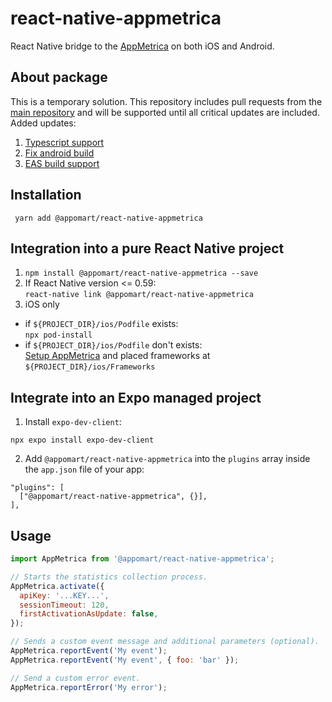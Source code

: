 # react-native-appmetrica
React Native bridge to the [AppMetrica](https://appmetrica.yandex.com/) on both iOS and Android.

## About package
This is a temporary solution. This repository includes pull requests from the [main repository](https://github.com/yandexmobile/react-native-appmetrica) and will be supported until all critical updates are included. Added updates:
1. [Typescript support](https://github.com/yandexmobile/react-native-appmetrica/pull/46)
2. [Fix android build](https://github.com/yandexmobile/react-native-appmetrica/pull/62)
3. [EAS build support](https://github.com/yandexmobile/react-native-appmetrica/pull/65)

## Installation

 ```shell
  yarn add @appomart/react-native-appmetrica
 ```
## Integration into a pure React Native project

1. `npm install @appomart/react-native-appmetrica --save`
2. If React Native version <= 0.59: \
  `react-native link @appomart/react-native-appmetrica`
3. iOS only
  * if `${PROJECT_DIR}/ios/Podfile` exists: \
  `npx pod-install`
  * if `${PROJECT_DIR}/ios/Podfile` don't exists: \
  [Setup AppMetrica](https://appmetrica.yandex.com/docs/mobile-sdk-dg/tasks/ios-quickstart.html) and placed frameworks at `${PROJECT_DIR}/ios/Frameworks`

## Integrate into an Expo managed project

 1. Install `expo-dev-client`:

 ```shell
 npx expo install expo-dev-client
 ```

 2. Add `@appomart/react-native-appmetrica` into the `plugins` array inside the `app.json` file of your app:

 ```shell
 "plugins": [
   ["@appomart/react-native-appmetrica", {}],
 ],
 ```

## Usage

```js
import AppMetrica from '@appomart/react-native-appmetrica';

// Starts the statistics collection process.
AppMetrica.activate({
  apiKey: '...KEY...',
  sessionTimeout: 120,
  firstActivationAsUpdate: false,
});

// Sends a custom event message and additional parameters (optional).
AppMetrica.reportEvent('My event');
AppMetrica.reportEvent('My event', { foo: 'bar' });

// Send a custom error event.
AppMetrica.reportError('My error');
```
